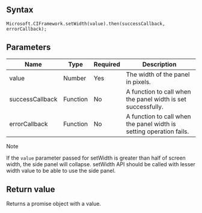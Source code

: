 ## Syntax

`Microsoft.CIFramework.setWidth(value).then(successCallback, errorCallback);`

## Parameters

| Name   | Type   | Required | Description |
|--------|--------|----------|-------------|
| value           | Number   | Yes      | The width of the panel in pixels. |
| successCallback | Function | No       | A function to call when the panel width is set successfully. |
| errorCallback   | Function | No       | A function to call when the panel width is setting operation fails. |

> [!NOTE]
> If the `value` parameter passed for setWidth is greater than half of screen width, the side panel will collapse. setWidth API should be called with lesser width value to be able to use the side panel.

## Return value

Returns a promise object with a value.
